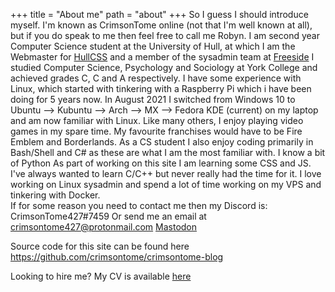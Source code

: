 +++
title = "About me"
path = "about"
+++
So I guess I should introduce myself. I'm known as CrimsonTome online (not that I'm well known at all), but if you do speak to me then feel free to call me Robyn.
I am second year Computer Science student at the University of Hull, at which I am the Webmaster for [HullCSS](https://hullcss.org) and a member of the sysadmin team at [Freeside](https://freeside.co.uk)
I studied Computer Science, Psychology and Sociology at York College and achieved grades C, C and A respectively.
I have some experience with Linux, which started with tinkering with a Raspberry Pi which i have been doing for 5 years now. In August 2021 I switched from Windows 10 to Ubuntu --> Kubuntu --> Arch --> MX --> Fedora KDE (current) on my laptop and am now familiar with Linux.
Like many others, I enjoy playing video games in my spare time. My favourite franchises would have to be Fire Emblem and Borderlands. As a CS student I also enjoy coding primarily in Bash/Shell and C# as these are what I am the most familiar with. I know a bit of Python As part of working on this site I am learning some CSS and JS. I've always wanted to learn C/C++ but never really had the time for it. I love working on Linux sysadmin and spend a lot of time working on my VPS and tinkering with Docker.  
If for some reason you need to contact me then my Discord is: CrimsonTome427#7459
Or send me an email at <crimsontome427@protonmail.com>
<a rel="me" href="https://noc.social/@crimsontome427">Mastodon</a>

Source code for this site can be found here <https://github.com/crimsontome/crimsontome-blog>

Looking to hire me? My CV is available [here](/img/rccv-01-06-23.pdf)
